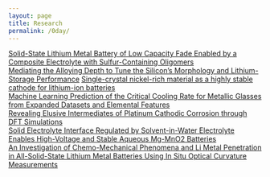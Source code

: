 ```yaml
---
layout: page
title: Research
permalink: /0day/
---
```


[Solid-State Lithium Metal Battery of Low Capacity Fade Enabled by a Composite Electrolyte with Sulfur-Containing Oligomers](https://doi.org/10.1021/acsami.1c23539)  
[Mediating the Alloying Depth to Tune the Silicon’s Morphology and Lithium-Storage Performance](https://doi.org/10.1039/D2TA01342H) 
[Single-crystal nickel-rich material as a highly stable cathode for lithium-ion batteries](https://doi.org/10.1039/D2TA01186G)  
[Machine Learning Prediction of the Critical Cooling Rate for Metallic Glasses from Expanded Datasets and Elemental Features](https://doi.org/10.1021/acs.chemmater.1c03542)  
[Revealing Elusive Intermediates of Platinum Cathodic Corrosion through DFT Simulations](https://doi.org/10.1021/acs.jpclett.1c04187
)  
[Solid Electrolyte Interface Regulated by Solvent-in-Water Electrolyte Enables High-Voltage and Stable Aqueous Mg-MnO2 Batteries](https://doi.org/10.1002/aenm.202103352)  
[An Investigation of Chemo-Mechanical Phenomena and Li Metal Penetration in All-Solid-State Lithium Metal Batteries Using In Situ Optical Curvature Measurements](https://doi.org/10.1002/aenm.202200369)  
[]()  
